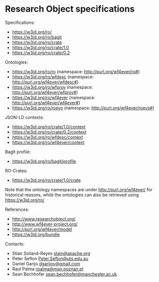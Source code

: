 Research Object specifications
==============================

Specifications:
* https://w3id.org/ro/
* https://w3id.org/ro/bagit
* https://w3id.org/ro/crate
* https://w3id.org/ro/crate/1.0
* https://w3id.org/ro/crate/0.2

Ontologies:
* https://w3id.org/ro/ro (namespace: http://purl.org/wf4ever/ro#)
* https://w3id.org/ro/wfdesc (namespace: http://purl.org/wf4ever/wfdesc#)
* https://w3id.org/ro/wfprov (namespace: http://purl.org/wf4ever/wfprov#)
* https://w3id.org/ro/wf4ever (namespace: http://purl.org/wf4ever/wf4ever#)
* https://w3id.org/ro/roevo (namespace: http://purl.org/wf4ever/roevo#)

JSON-LD contexts:
* https://w3id.org/ro/crate/1.0/context
* https://w3id.org/ro/crate/0.2/context
* https://w3id.org/ro/wfdesc/context
* https://w3id.org/ro/wf4ever/context


BagIt profile:
* https://w3id.org/ro/bagit/profile

RO-Crates:
* https://w3id.org/ro/crate/1.0/crate


Note that the ontology namespaces are under http://purl.org/wf4ever/
for historical reasons, while the ontologies can also be retrieved using
https://w3id.org/ro/

References:
* http://www.researchobject.org/
* http://www.wf4ever-project.org/
* http://purl.org/wf4ever/model
* https://w3id.org/bundle

Contacts: 
* Stian Soiland-Reyes <stain@apache.org>
* Peter Sefton <Peter.Sefton@uts.edu.au>
* Daniel Garijo <dgarijov@gmail.com>
* Raul Palma <rpalma@man.poznan.pl>
* Sean Bechhofer <sean.bechhofer@manchester.ac.uk>

